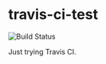 # travis-ci-test

![Build Status](https://travis-ci.org/sskorohodov/travis-ci-test.svg?branch=master)

Just trying Travis CI.
